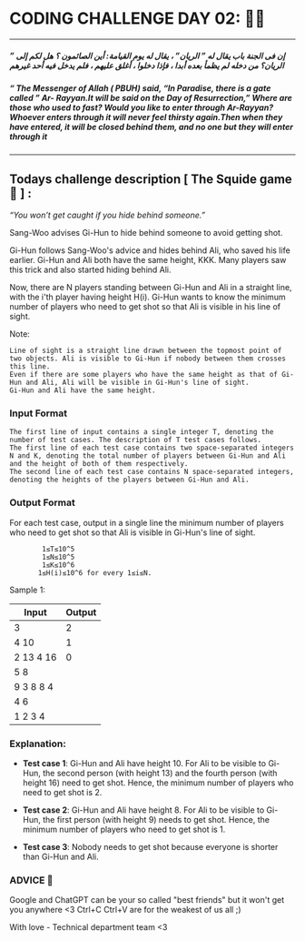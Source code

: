 # CODING CHALLENGE DAY 02: 🌙✨
-------------------
 ##### ” إن فى الجنة باب يقال له ” الريان” ، يقال له يوم القيامة: أين الصائمون ؟ هل لكم إلى الريان؟ من دخله لم يظمأ بعده أبدا ، فإذا دخلوا ، أغلق عليهم ، فلم يدخل فيه أحد غيرهم
 ##### “   The Messenger of Allah ( PBUH) said, “In Paradise, there is a gate called ” Ar- Rayyan.It will be said on the Day of Resurrection,” Where are those who used to fast? Would you like to enter through Ar-Rayyan? Whoever enters through it will never feel thirsty again.Then when they have entered, it will be closed behind them, and no one but they will enter through it
---------------------
## 
## Todays challenge description [ The Squide game 🦑 ] :

*“You won’t get caught if you hide behind someone.”*

Sang-Woo advises Gi-Hun to hide behind someone to avoid getting shot.

Gi-Hun follows Sang-Woo's advice and hides behind Ali, who saved his life earlier. Gi-Hun and Ali both have the same height, KKK. Many players saw this trick and also started hiding behind Ali.

Now, there are N players standing between Gi-Hun and Ali in a straight line, with the i'th player having height H(i)​. Gi-Hun wants to know the minimum number of players who need to get shot so that Ali is visible in his line of sight.

Note:

    Line of sight is a straight line drawn between the topmost point of two objects. Ali is visible to Gi-Hun if nobody between them crosses this line.
    Even if there are some players who have the same height as that of Gi-Hun and Ali, Ali will be visible in Gi-Hun's line of sight.
    Gi-Hun and Ali have the same height.

### Input Format

    
    The first line of input contains a single integer T, denoting the number of test cases. The description of T test cases follows.
    The first line of each test case contains two space-separated integers N and K, denoting the total number of players between Gi-Hun and Ali and the height of both of them respectively.
    The second line of each test case contains N space-separated integers, denoting the heights of the players between Gi-Hun and Ali.


### Output Format

For each test case, output in a single line the minimum number of players who need to get shot so that Ali is visible in Gi-Hun's line of sight.

            1≤T≤10^5
            1≤N≤10^5
            1≤K≤10^6
           1≤H(i)​≤10^6 for every 1≤i≤N.
           

Sample 1:

| Input | Output |
| ------------- | ------------- |
| 3 |2|
|4 10|1|
|2 13 4 16|0|
|5 8| |
|9 3 8 8 4 | |
|4 6 | |
|1 2 3 4 | |

### Explanation:

 - **Test case 1**: Gi-Hun and Ali have height 10. For Ali to be visible to Gi-Hun, the second person (with height 13) and the fourth person (with height 16) need to get shot. Hence, the minimum number of players who need to get shot is 2.

 - **Test case 2**: Gi-Hun and Ali have height 8. For Ali to be visible to Gi-Hun, the first person (with height 9) needs to get shot. Hence, the minimum number of players who need to get shot is 1.

 - **Test case 3**: Nobody needs to get shot because everyone is shorter than Gi-Hun and Ali.


### ADVICE 💖

Google and ChatGPT can be your so called "best friends" but it won't get you anywhere <3 Ctrl+C Ctrl+V are for the weakest of us all ;)

With love - Technical department team <3

